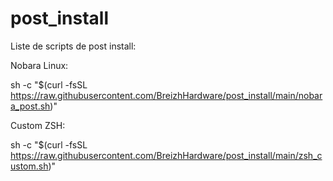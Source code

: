 # post_install


Liste de scripts de post install:

Nobara Linux: 

sh -c "$(curl -fsSL https://raw.githubusercontent.com/BreizhHardware/post_install/main/nobara_post.sh)" 

Custom ZSH:

sh -c "$(curl -fsSL https://raw.githubusercontent.com/BreizhHardware/post_install/main/zsh_custom.sh)"
